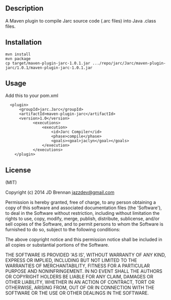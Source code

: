 Description
-----------

A Maven plugin to compile Jarc source code (.arc files)
into Java .class files.

Installation
------------

    mvn install
    mvn package
    cp target/maven-plugin-jarc-1.0.1.jar .../repo/jarc/Jarc/maven-plugin-jarc/1.0.1/maven-plugin-jarc-1.0.1.jar

Usage
-----

Add this to your pom.xml

      <plugin>
	      <groupId>jarc.Jarc</groupId>
	      <artifactId>maven-plugin-jarc</artifactId>
	      <version>1.0</version>
                <executions>
                    <execution>
                        <id>Jarc Compiler</id>
                        <phase>compile</phase>
                        <goals><goal>jaclyn</goal></goals>
                    </execution>
                </executions>
	    </plugin>

License
-------
(MIT)

Copyright (c) 2014 JD Brennan jazzdev@gmail.com

Permission is hereby granted, free of charge, to any person obtaining
a copy of this software and associated documentation files (the
'Software'), to deal in the Software without restriction, including
without limitation the rights to use, copy, modify, merge, publish,
distribute, sublicense, and/or sell copies of the Software, and to
permit persons to whom the Software is furnished to do so, subject to
the following conditions:

The above copyright notice and this permission notice shall be
included in all copies or substantial portions of the Software.

THE SOFTWARE IS PROVIDED 'AS IS', WITHOUT WARRANTY OF ANY KIND,
EXPRESS OR IMPLIED, INCLUDING BUT NOT LIMITED TO THE WARRANTIES OF
MERCHANTABILITY, FITNESS FOR A PARTICULAR PURPOSE AND NONINFRINGEMENT.
IN NO EVENT SHALL THE AUTHORS OR COPYRIGHT HOLDERS BE LIABLE FOR ANY
CLAIM, DAMAGES OR OTHER LIABILITY, WHETHER IN AN ACTION OF CONTRACT,
TORT OR OTHERWISE, ARISING FROM, OUT OF OR IN CONNECTION WITH THE
SOFTWARE OR THE USE OR OTHER DEALINGS IN THE SOFTWARE.

